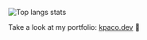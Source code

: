 ![Top langs stats](https://github-readme-stats.vercel.app/api/top-langs/?username=pacokleitz&hide=javascript,typescript,vim%20script,html,css,typst&layout=compact)

Take a look at my portfolio: [kpaco.dev](https://kpaco.dev) 👀
